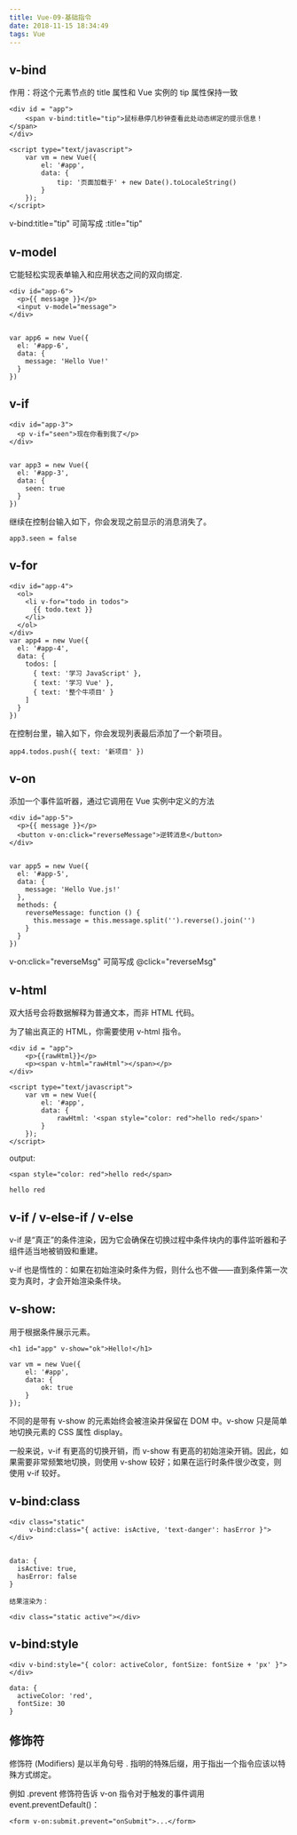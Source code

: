 ```yaml
---
title: Vue-09-基础指令
date: 2018-11-15 18:34:49
tags: Vue
---
```


## v-bind
作用：将这个元素节点的 title 属性和 Vue 实例的 tip 属性保持一致
```
<div id = "app">
    <span v-bind:title="tip">鼠标悬停几秒钟查看此处动态绑定的提示信息！</span>
</div>

<script type="text/javascript">
	var vm = new Vue({
		el: '#app',
		data: {
			tip: '页面加载于' + new Date().toLocaleString()
		}
	});
</script>
```
v-bind:title="tip"   可简写成   :title="tip"

## v-model
它能轻松实现表单输入和应用状态之间的双向绑定.
```
<div id="app-6">
  <p>{{ message }}</p>
  <input v-model="message">
</div>


var app6 = new Vue({
  el: '#app-6',
  data: {
    message: 'Hello Vue!'
  }
})
```


## v-if

```
<div id="app-3">
  <p v-if="seen">现在你看到我了</p>
</div>


var app3 = new Vue({
  el: '#app-3',
  data: {
    seen: true
  }
})
```
继续在控制台输入如下，你会发现之前显示的消息消失了。
```
app3.seen = false
```


## v-for

```
<div id="app-4">
  <ol>
    <li v-for="todo in todos">
      {{ todo.text }}
    </li>
  </ol>
</div>
var app4 = new Vue({
  el: '#app-4',
  data: {
    todos: [
      { text: '学习 JavaScript' },
      { text: '学习 Vue' },
      { text: '整个牛项目' }
    ]
  }
})
```
在控制台里，输入如下，你会发现列表最后添加了一个新项目。
```
app4.todos.push({ text: '新项目' })
```

## v-on
添加一个事件监听器，通过它调用在 Vue 实例中定义的方法
```
<div id="app-5">
  <p>{{ message }}</p>
  <button v-on:click="reverseMessage">逆转消息</button>
</div>


var app5 = new Vue({
  el: '#app-5',
  data: {
    message: 'Hello Vue.js!'
  },
  methods: {
    reverseMessage: function () {
      this.message = this.message.split('').reverse().join('')
    }
  }
})
```

v-on:click="reverseMsg" 可简写成 @click="reverseMsg"

## v-html
双大括号会将数据解释为普通文本，而非 HTML 代码。

为了输出真正的 HTML，你需要使用 v-html 指令。
```
<div id = "app">
	<p>{{rawHtml}}</p>
	<p><span v-html="rawHtml"></span></p>
</div>

<script type="text/javascript">
	var vm = new Vue({
		el: '#app',
		data: {
			rawHtml: '<span style="color: red">hello red</span>'
		}
	});
</script>
```
output:

```
<span style="color: red">hello red</span>

hello red
```

## v-if / v-else-if / v-else
v-if 是“真正”的条件渲染，因为它会确保在切换过程中条件块内的事件监听器和子组件适当地被销毁和重建。

v-if 也是惰性的：如果在初始渲染时条件为假，则什么也不做——直到条件第一次变为真时，才会开始渲染条件块。

## v-show:
用于根据条件展示元素。

```
<h1 id="app" v-show="ok">Hello!</h1>

var vm = new Vue({
	el: '#app',
	data: {
		ok: true
	}
});
```

不同的是带有 v-show 的元素始终会被渲染并保留在 DOM 中。v-show 只是简单地切换元素的 CSS 属性 display。

一般来说，v-if 有更高的切换开销，而 v-show 有更高的初始渲染开销。因此，如果需要非常频繁地切换，则使用 v-show 较好；如果在运行时条件很少改变，则使用 v-if 较好。

## v-bind:class
```
<div class="static"
     v-bind:class="{ active: isActive, 'text-danger': hasError }">
</div>


data: {
  isActive: true,
  hasError: false
}

结果渲染为：

<div class="static active"></div>
```


## v-bind:style

```
<div v-bind:style="{ color: activeColor, fontSize: fontSize + 'px' }"></div>

data: {
  activeColor: 'red',
  fontSize: 30
}
```

## 修饰符
修饰符 (Modifiers) 是以半角句号 . 指明的特殊后缀，用于指出一个指令应该以特殊方式绑定。

例如  .prevent 修饰符告诉 v-on 指令对于触发的事件调用 event.preventDefault()：

```
<form v-on:submit.prevent="onSubmit">...</form>
```